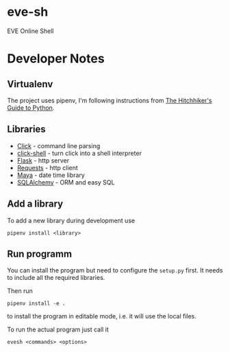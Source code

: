 # eve-sh
EVE Online Shell

# Developer Notes
## Virtualenv
The project uses pipenv, I'm following instructions from
[The Hitchhiker's Guide to Python](http://docs.python-guide.org/en/latest/dev/virtualenvs/).

## Libraries
* [Click](https://click.pocoo.org/) - command line parsing
* [click-shell](http://click-shell.readthedocs.io/) - turn click into a shell interpreter
* [Flask](http://flask.pocoo.org/) - http server 
* [Requests](http://docs.python-requests.org/en/master/) - http client
* [Maya](https://github.com/kennethreitz/maya) - date time library
* [SQLAlchemy](https://www.sqlalchemy.org/) - ORM and easy SQL

## Add a library
To add a new library during development use

    pipenv install <library>

## Run programm
You can install the program but need to configure the `setup.py` first. It
needs to include all the required libraries.

Then run

    pipenv install -e .
    
to install the program in editable mode, i.e. it will use the local files.

To run the actual program just call it

    evesh <commands> <options>
